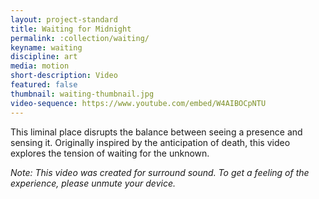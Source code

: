 ```yaml
---
layout: project-standard
title: Waiting for Midnight
permalink: :collection/waiting/
keyname: waiting
discipline: art
media: motion
short-description: Video
featured: false
thumbnail: waiting-thumbnail.jpg
video-sequence: https://www.youtube.com/embed/W4AIBOCpNTU
---
```


This liminal place disrupts the balance between seeing a presence and sensing it. Originally inspired by the anticipation of death, this video explores the tension of waiting for the unknown.

_Note: This video was created for surround sound. To get a feeling of the experience, please unmute your device._

